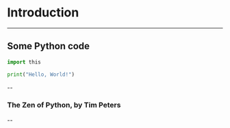 # Introduction

---

## Some Python code

```python
import this

print("Hello, World!")
```

--

### The Zen of Python, by Tim Peters

<script type="py" target="editor" terminal worker>
for i in range(0,10) :
    print(i)
</script>
<div id="editor"></div> 

--


